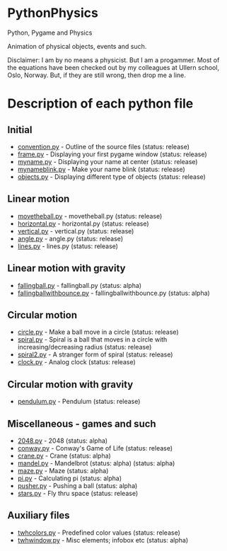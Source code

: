 # PythonPhysics
Python, Pygame and Physics

Animation of physical objects, events and such.

Disclaimer: I am by no means a physicist. But I am a progammer. Most of the equations have been checked out by my colleagues at Ullern school, Oslo, Norway. But, if they are still wrong, then drop me a line.
# Description of each python file

## Initial
* [convention.py](https://github.com/tomwh2010/PythonPhysics/blob/master/Python/convention.py "convention.py") - Outline of the source files (status: release)
* [frame.py](https://github.com/tomwh2010/PythonPhysics/blob/master/Python/frame.py "frame.py") - Displaying your first pygame window (status: release)
* [myname.py](https://github.com/tomwh2010/PythonPhysics/blob/master/Python/myname.py "myname.py") - Displaying your name at center (status: release)
* [mynameblink.py](https://github.com/tomwh2010/PythonPhysics/blob/master/Python/mynameblink.py "mynameblink.py") - Make your name blink (status: release)
* [objects.py](https://github.com/tomwh2010/PythonPhysics/blob/master/Python/objects.py "objects.py") - Displaying different type of objects (status: release)

## Linear motion
* [movetheball.py](https://github.com/tomwh2010/PythonPhysics/blob/master/Python/movetheball.py "movetheball.py") - movetheball.py (status: release)
* [horizontal.py](https://github.com/tomwh2010/PythonPhysics/blob/master/Python/horizontal.py "horizontal.py") - horizontal.py (status: release)
* [vertical.py](https://github.com/tomwh2010/PythonPhysics/blob/master/Python/vertical.py "vertical.py") - vertical.py (status: release)
* [angle.py](https://github.com/tomwh2010/PythonPhysics/blob/master/Python/angle.py "angle.py") - angle.py (status: release)
* [lines.py](https://github.com/tomwh2010/PythonPhysics/blob/master/Python/lines.py "lines.py") - lines.py (status: release)

## Linear motion with gravity
* [fallingball.py](https://github.com/tomwh2010/PythonPhysics/blob/master/Python/fallingball.py "fallingball.py") - fallingball.py (status: alpha)
* [fallingballwithbounce.py](https://github.com/tomwh2010/PythonPhysics/blob/master/Python/fallingballwithbounce.py "fallingballwithbounce.py") - fallingballwithbounce.py (status: alpha)

## Circular motion
* [circle.py](https://github.com/tomwh2010/PythonPhysics/blob/master/Python/circle.py "circle.py") - Make a ball move in a circle (status: release)
* [spiral.py](https://github.com/tomwh2010/PythonPhysics/blob/master/Python/spiral.py "spiral.py") - Spiral is a ball that moves in a circle with increasing/decreasing radius (status: release)
* [spiral2.py](https://github.com/tomwh2010/PythonPhysics/blob/master/Python/spiral2.py "spiral2.py") - A stranger form of spiral (status: release)
* [clock.py](https://github.com/tomwh2010/PythonPhysics/blob/master/Python/clock.py "clock.py") - Analog clock (status: release)

## Circular motion with gravity
* [pendulum.py](https://github.com/tomwh2010/PythonPhysics/blob/master/Python/pendulum.py "pendulum.py") - Pendulum (status: release)

## Miscellaneous - games and such
* [2048.py](https://github.com/tomwh2010/PythonPhysics/blob/master/Python/2048.py "2048.py") - 2048 (status: alpha)
* [conway.py](https://github.com/tomwh2010/PythonPhysics/blob/master/Python/conway.py "conway.py") - Conway's Game of Life (status: release)
* [crane.py](https://github.com/tomwh2010/PythonPhysics/blob/master/Python/crane.py "crane.py") - Crane (status: alpha)
* [mandel.py](https://github.com/tomwh2010/PythonPhysics/blob/master/Python/mandel.py "mandel.py") - Mandelbrot (status: alpha) (status: alpha)
* [maze.py](https://github.com/tomwh2010/PythonPhysics/blob/master/Python/maze.py "maze.py") - Maze (status: alpha)
* [pi.py](https://github.com/tomwh2010/PythonPhysics/blob/master/Python/pi.py "pi.py") - Calculating pi (status: alpha)
* [pusher.py](https://github.com/tomwh2010/PythonPhysics/blob/master/Python/pusher.py "pusher.py") - Pushing a ball (status: alpha)
* [stars.py](https://github.com/tomwh2010/PythonPhysics/blob/master/Python/stars.py "stars.py") - Fly thru space (status: release)

## Auxiliary files
* [twhcolors.py](https://github.com/tomwh2010/PythonPhysics/blob/master/Python/twhcolors.py "twhcolors.py") - Predefined color values (status: release)
* [twhwindow.py](https://github.com/tomwh2010/PythonPhysics/blob/master/Python/twhwindow.py "twhwindow.py") - Misc elements; infobox etc (status: alpha)
